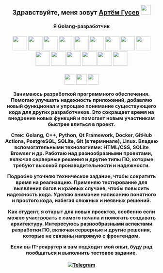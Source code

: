 <h2 align="center">Здравствуйте, меня зовут <a href="https://vk.com/artemm_gusevvvv" target="_blank">Артём Гусев</a> 
<img src="https://github.com/blackcater/blackcater/raw/main/images/Hi.gif" height="32"/></h2>
<h3 align="center">Я Golang-разработчик</h3>
<!-- Первая строка иллюстраций технологий -->
<h3 align="center"><img src="https://user-images.githubusercontent.com/25181517/192149581-88194d20-1a37-4be8-8801-5dc0017ffbbe.png" height="47"/><!--Голанг-->
<img src="https://user-images.githubusercontent.com/25181517/192106073-90fffafe-3562-4ff9-a37e-c77a2da0ff58.png"  height="47" /> <!--С++-->
<img src="https://github.com/marwin1991/profile-technology-icons/assets/136815194/11e7dfe7-c1f6-483c-9d92-276f1fa9363b"  height="47" /> <!--Qt-->
<img src="https://user-images.githubusercontent.com/25181517/183423507-c056a6f9-1ba8-4312-a350-19bcbc5a8697.png"  height="47" /> <!--Python-->
<img src="https://cdn.iconscout.com/icon/free/png-512/free-linux-21-1174928.png" height="47"/><!-- Линукс -->
<img src="https://cdn.iconscout.com/icon/free/png-512/free-windows-19-190819.png" height="47"/><!-- Винда -->
<img src="https://user-images.githubusercontent.com/25181517/192108372-f71d70ac-7ae6-4c0d-8395-51d8870c2ef0.png" height="47"/><!-- Гит -->
<img src="https://user-images.githubusercontent.com/25181517/192107858-fe19f043-c502-4009-8c47-476fc89718ad.png" height="47"/><!-- RestAPI -->
<img src="https://user-images.githubusercontent.com/25181517/192107854-765620d7-f909-4953-a6da-36e1ef69eea6.png" height="47"/><!-- HTTP -->
<img src="https://user-images.githubusercontent.com/25181517/117207330-263ba280-adf4-11eb-9b97-0ac5b40bc3be.png" height="47"/><!-- Докер -->
<img src="https://user-images.githubusercontent.com/25181517/183868728-b2e11072-00a5-47e2-8a4e-4ebbb2b8c554.png" height="47"/><!-- CI/CD -->
<img src="https://user-images.githubusercontent.com/25181517/192158606-7c2ef6bd-6e04-47cf-b5bc-da2797cb5bda.png" height="47"/><!-- Баш -->
<img src="https://github.com/marwin1991/profile-technology-icons/assets/136815194/82df4543-236b-4e45-9604-5434e3faab17" height="47"/> <!-- SQLite -->
<img src="https://user-images.githubusercontent.com/25181517/183896128-ec99105a-ec1a-4d85-b08b-1aa1620b2046.png" height="47"/>
<img src="https://user-images.githubusercontent.com/25181517/117208740-bfb78400-adf5-11eb-97bb-09072b6bedfc.png" height="47"/></h3> <!-- PostgreSQL -->
 <!-- MySQL -->

<!-- Вторая строка иллюстраций технологий -->
<h3 align="center"><img src="https://user-images.githubusercontent.com/25181517/192108891-d86b6220-e232-423a-bf5f-90903e6887c3.png" height="35"/><!-- VSC -->
<img src="https://user-images.githubusercontent.com/25181517/192158954-f88b5814-d510-4564-b285-dff7d6400dad.png" height="35"/><!-- HTML -->
<img src="https://user-images.githubusercontent.com/25181517/183898674-75a4a1b1-f960-4ea9-abcb-637170a00a75.png" height="35"/><!-- HTML -->

Занимаюсь разработкой программного обеспечения. Помогаю улучшать надежность приложений, добавляю новый функционал и упрощаю понимание существующего кода для других разработчиков. Это сокращает время на внедрение новых функций и помогает новым участникам быстрее влиться в проект.

Стек: Golang, C++, Python, Qt Framework, Docker, GitHub Actions, PostgreSQL, SQLite, Git (в терминале), Linux. Владею вспомогательными технологиями: HTML/CSS, SQLite Browser и др. Работаю над разнообразными проектами, включая серверные решения и другие типы ПО, которые требуют высокой производительности и надежности.

Подробно уточняю техническое задание, чтобы сократить время на реализацию. Применяю тестирование для выявления багов и краевых случаев, чтобы повысить надежность кода. Уделяю внимание написанию понятного и простого кода, избегая сложных и неявных решений.

Как студент, я открыт для новых проектов, особенно если можно участвовать с самого начала и помогать создавать архитектуру. Интересуюсь разнообразными аспектами разработки ПО, включая серверные и другие решения, которые не связаны напрямую с фронтендом.

Если вы IT-рекрутер и вам подходит мой опыт, буду рад пообщаться и выполнить тестовое задание.<br> <br>
[![Telegram](https://img.shields.io/badge/Telegram-2CA5E0?style=for-the-badge&logo=telegram&logoColor=white)](https://t.me/Iksolot)<br>
